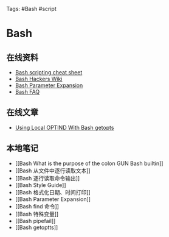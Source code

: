 Tags: #Bash #script

# Bash

## 在线资料
- [Bash scripting cheat sheet](https://devhints.io/bash)
- [Bash Hackers Wiki](https://wiki.bash-hackers.org/start)
- [Bash Parameter Expansion](https://www.gnu.org/software/bash/manual/html_node/Shell-Parameter-Expansion.html)
- [Bash FAQ](https://mywiki.wooledge.org/BashFAQ)

## 在线文章
- [Using Local OPTIND With Bash getopts](https://eklitzke.org/using-local-optind-with-bash-getopts)

## 本地笔记
- [[Bash What is the purpose of the colon GUN Bash builtin]]
- [[Bash 从文件中逐行读取文本]]
- [[Bash 逐行读取命令输出]]
- [[Bash Style Guide]]
- [[Bash 格式化日期、时间打印]]
- [[Bash Parameter Expansion]]
- [[Bash find 命令]]
- [[Bash 特殊变量]]
- [[Bash pipefail]]
- [[Bash getoptts]]
